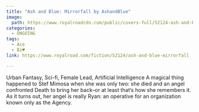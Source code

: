 ```yaml
---
title: "Ash and Blue: Mirrorfall by AshandBlue"
image:
  path: https://www.royalroadcdn.com/public/covers-full/52124-ash-and-blue-mirrorfall.jpg
categories:
  - ONGOING
tags:
  - Ace
  - Bi♥
link: https://www.royalroad.com/fiction/52124/ash-and-blue-mirrorfall

---
```

Urban Fantasy, Sci-fi, Female Lead, Artificial Intelligence
A magical thing happened to Stef Mimosa when she was only two: she died and an angel confronted Death to bring her back–or at least that’s how she remembers it. As it turns out, her angel is really Ryan: an operative for an organization known only as the Agency.

